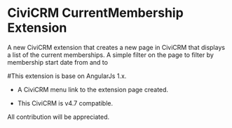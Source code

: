 # CiviCRM CurrentMembership Extension

A new CiviCRM extension that creates a new page in CiviCRM that displays a list of the current memberships. A simple filter on the page to filter by membership start date from and to

#This extension is base on AngularJs 1.x.

-	A CiviCRM menu link to the extension page created.

-	This CiviCRM is v4.7 compatible.


All contribution will be appreciated.
